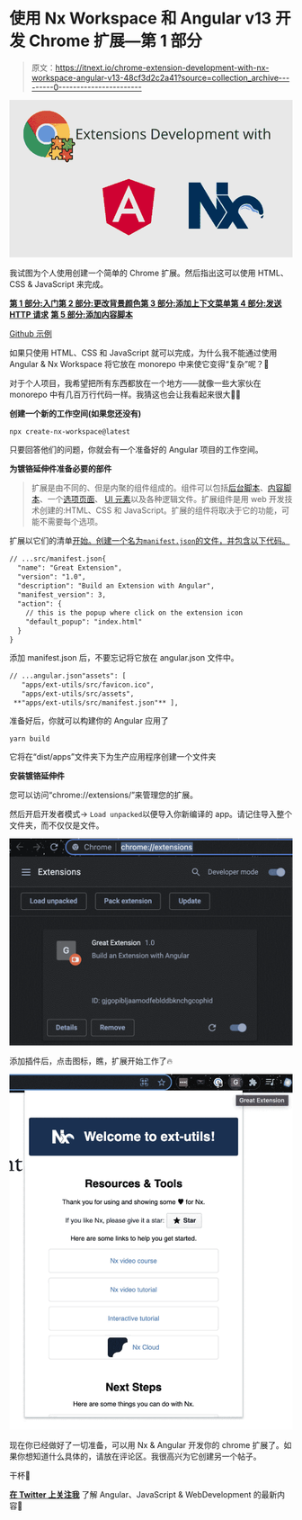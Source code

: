 # 使用 Nx Workspace 和 Angular v13 开发 Chrome 扩展—第 1 部分

> 原文：<https://itnext.io/chrome-extension-development-with-nx-workspace-angular-v13-48cf3d2c2a41?source=collection_archive---------0----------------------->

![](img/b24417ca6d6608f5f6a3682f4379deee.png)

我试图为个人使用创建一个简单的 Chrome 扩展。然后指出这可以使用 HTML、CSS & JavaScript 来完成。

[**第 1 部分:入门**](/chrome-extension-development-with-nx-workspace-angular-v13-48cf3d2c2a41)[**第 2 部分:更改背景颜色**](https://medium.com/@dalenguyen/chrome-extension-development-with-nx-workspace-angular-v13-f9163e545c8f)[**第 3 部分:添加上下文菜单**](https://medium.com/@dalenguyen/chrome-extension-development-with-nx-workspace-angular-v13-part-3-f824c0baf75f)[**第 4 部分:发送 HTTP 请求**](https://medium.com/@dalenguyen/chrome-extension-development-with-nx-workspace-angular-v13-part-4-948fcc51e0f8)
[**第 5 部分:添加内容脚本**](https://dalenguyen.medium.com/chrome-extension-development-with-nx-workspace-angular-v13-part-5-7245829ea87c)

[Github 示例](https://github.com/dalenguyen/dalenguyen.github.io/tree/dev/apps/ext-utils)

如果只使用 HTML、CSS 和 JavaScript 就可以完成，为什么我不能通过使用 Angular & Nx Workspace 将它放在 monorepo 中来使它变得“复杂”呢？🤔

对于个人项目，我希望把所有东西都放在一个地方——就像一些大家伙在 monorepo 中有几百万行代码一样。我猜这也会让我看起来很大🤷‍♂

**创建一个新的工作空间(如果您还没有)**

```
npx create-nx-workspace@latest
```

只要回答他们的问题，你就会有一个准备好的 Angular 项目的工作空间。

**为镀铬延伸件准备必要的部件**

> 扩展是由不同的、但是内聚的组件组成的。组件可以包括[后台脚本](https://developer.chrome.com/docs/extensions/mv3/background_pages/)、[内容脚本](https://developer.chrome.com/docs/extensions/mv3/content_scripts/)、一个[选项页面](https://developer.chrome.com/docs/extensions/mv3/options/)、 [UI 元素](https://developer.chrome.com/docs/extensions/mv3/user_interface/)以及各种逻辑文件。扩展组件是用 web 开发技术创建的:HTML、CSS 和 JavaScript。扩展的组件将取决于它的功能，可能不需要每个选项。

扩展以它们的清单[开始。创建一个名为`manifest.json`的文件，并包含以下代码。](https://developer.chrome.com/docs/extensions/mv3/manifest/)

```
// ...src/manifest.json{
  "name": "Great Extension",
  "version": "1.0",
  "description": "Build an Extension with Angular",
  "manifest_version": 3,
  "action": {
    // this is the popup where click on the extension icon      
    "default_popup": "index.html"
  }
}
```

添加 manifest.json 后，不要忘记将它放在 angular.json 文件中。

```
// ...angular.json"assets": [
   "apps/ext-utils/src/favicon.ico",
   "apps/ext-utils/src/assets",
 **"apps/ext-utils/src/manifest.json"** ],
```

准备好后，你就可以构建你的 Angular 应用了

```
yarn build
```

它将在“dist/apps”文件夹下为生产应用程序创建一个文件夹

**安装镀铬延伸件**

您可以访问“chrome://extensions/”来管理您的扩展。

然后开启开发者模式-> `Load unpacked`以便导入你新编译的 app。请记住导入整个文件夹，而不仅仅是文件。

![](img/c7c242de00944cacc8d8b1e9fad50c57.png)

添加插件后，点击图标，瞧，扩展开始工作了🔥

![](img/f069a0c6b3a2ceb68a8fd0eb7e5cf405.png)

现在你已经做好了一切准备，可以用 Nx & Angular 开发你的 chrome 扩展了。如果你想知道什么具体的，请放在评论区。我很高兴为它创建另一个帖子。

干杯🍻

[**在 Twitter 上关注我**](https://twitter.com/dale_nguyen) 了解 Angular、JavaScript & WebDevelopment 的最新内容👐